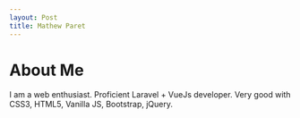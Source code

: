 ```yaml
---
layout: Post
title: Mathew Paret
---
```


# About Me

I am a web enthusiast. Proficient Laravel + VueJs developer. Very good with CSS3, HTML5, Vanilla JS, Bootstrap, jQuery.
